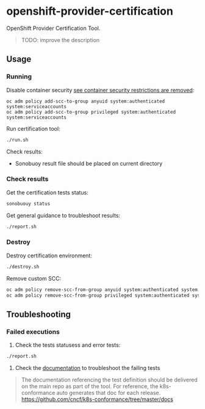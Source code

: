 # openshift-provider-certification

OpenShift Provider Certification Tool.

> TODO: improve the description

## Usage

### Running

Disable container security [see container security restrictions are removed][scc-add]:
~~~
oc adm policy add-scc-to-group anyuid system:authenticated system:serviceaccounts
oc adm policy add-scc-to-group privileged system:authenticated system:serviceaccounts
~~~

Run certification tool:
```bash
./run.sh
```

Check results:
- Sonobuoy result file should be placed on current directory

### Check results

Get the certification tests status:
```bash
sonobuouy status
```

Get general guidance to troubleshoot results:
```bash
./report.sh
```

### Destroy

Destroy certification environment:
```bash
./destroy.sh
```

Remove custom SCC:
```bash
oc adm policy remove-scc-from-group anyuid system:authenticated system:serviceaccounts
oc adm policy remove-scc-from-group privileged system:authenticated system:serviceaccounts
```

## Troubleshooting

### Failed executions

1. Check the tests statusess and error tests:

```bash
./report.sh
```

1. Check the [documentation](TODO:path/to/tests/doc) to troubleshoot the failing tests

> The documentation referencing the test definition should be delivered on the main repo as part of the tool. For reference, the k8s-conformance auto generates that doc for each release. https://github.com/cncf/k8s-conformance/tree/master/docs



[scc-add]:https://github.com/openshift/kubernetes/blob/master/openshift-hack/conformance-k8s.sh#L47
